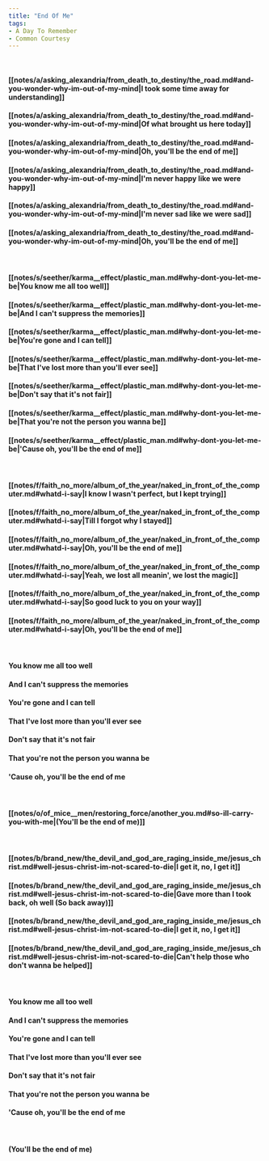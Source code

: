 ```yaml
---
title: "End Of Me"
tags:
- A Day To Remember
- Common Courtesy
---
```

&nbsp;
#### [[notes/a/asking_alexandria/from_death_to_destiny/the_road.md#and-you-wonder-why-im-out-of-my-mind|I took some time away for understanding]]
#### [[notes/a/asking_alexandria/from_death_to_destiny/the_road.md#and-you-wonder-why-im-out-of-my-mind|Of what brought us here today]]
#### [[notes/a/asking_alexandria/from_death_to_destiny/the_road.md#and-you-wonder-why-im-out-of-my-mind|Oh, you'll be the end of me]]
#### [[notes/a/asking_alexandria/from_death_to_destiny/the_road.md#and-you-wonder-why-im-out-of-my-mind|I'm never happy like we were happy]]
#### [[notes/a/asking_alexandria/from_death_to_destiny/the_road.md#and-you-wonder-why-im-out-of-my-mind|I'm never sad like we were sad]]
#### [[notes/a/asking_alexandria/from_death_to_destiny/the_road.md#and-you-wonder-why-im-out-of-my-mind|Oh, you'll be the end of me]]
&nbsp;
#### [[notes/s/seether/karma__effect/plastic_man.md#why-dont-you-let-me-be|You know me all too well]]
#### [[notes/s/seether/karma__effect/plastic_man.md#why-dont-you-let-me-be|And I can't suppress the memories]]
#### [[notes/s/seether/karma__effect/plastic_man.md#why-dont-you-let-me-be|You're gone and I can tell]]
#### [[notes/s/seether/karma__effect/plastic_man.md#why-dont-you-let-me-be|That I've lost more than you'll ever see]]
#### [[notes/s/seether/karma__effect/plastic_man.md#why-dont-you-let-me-be|Don't say that it's not fair]]
#### [[notes/s/seether/karma__effect/plastic_man.md#why-dont-you-let-me-be|That you're not the person you wanna be]]
#### [[notes/s/seether/karma__effect/plastic_man.md#why-dont-you-let-me-be|'Cause oh, you'll be the end of me]]
&nbsp;
#### [[notes/f/faith_no_more/album_of_the_year/naked_in_front_of_the_computer.md#whatd-i-say|I know I wasn't perfect, but I kept trying]]
#### [[notes/f/faith_no_more/album_of_the_year/naked_in_front_of_the_computer.md#whatd-i-say|Till I forgot why I stayed]]
#### [[notes/f/faith_no_more/album_of_the_year/naked_in_front_of_the_computer.md#whatd-i-say|Oh, you'll be the end of me]]
#### [[notes/f/faith_no_more/album_of_the_year/naked_in_front_of_the_computer.md#whatd-i-say|Yeah, we lost all meanin', we lost the magic]]
#### [[notes/f/faith_no_more/album_of_the_year/naked_in_front_of_the_computer.md#whatd-i-say|So good luck to you on your way]]
#### [[notes/f/faith_no_more/album_of_the_year/naked_in_front_of_the_computer.md#whatd-i-say|Oh, you'll be the end of me]]
&nbsp;
#### You know me all too well
#### And I can't suppress the memories
#### You're gone and I can tell
#### That I've lost more than you'll ever see
#### Don't say that it's not fair
#### That you're not the person you wanna be
#### 'Cause oh, you'll be the end of me
&nbsp;
#### [[notes/o/of_mice__men/restoring_force/another_you.md#so-ill-carry-you-with-me|(You'll be the end of me)]]
&nbsp;
#### [[notes/b/brand_new/the_devil_and_god_are_raging_inside_me/jesus_christ.md#well-jesus-christ-im-not-scared-to-die|I get it, no, I get it]]
#### [[notes/b/brand_new/the_devil_and_god_are_raging_inside_me/jesus_christ.md#well-jesus-christ-im-not-scared-to-die|Gave more than I took back, oh well (So back away)]]
#### [[notes/b/brand_new/the_devil_and_god_are_raging_inside_me/jesus_christ.md#well-jesus-christ-im-not-scared-to-die|I get it, no, I get it]]
#### [[notes/b/brand_new/the_devil_and_god_are_raging_inside_me/jesus_christ.md#well-jesus-christ-im-not-scared-to-die|Can't help those who don't wanna be helped]]
&nbsp;
#### You know me all too well
#### And I can't suppress the memories
#### You're gone and I can tell
#### That I've lost more than you'll ever see
#### Don't say that it's not fair
#### That you're not the person you wanna be
#### 'Cause oh, you'll be the end of me
&nbsp;
#### (You'll be the end of me)
